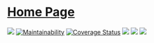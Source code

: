 # [Home Page](https://shanbay.github.io/cachext/)

[![](https://img.shields.io/travis/shanbay/cachext.svg?style=flat-square)](https://travis-ci.org/shanbay/cachext)
[![Maintainability](https://api.codeclimate.com/v1/badges/774db211d37720bb2599/maintainability)](https://codeclimate.com/github/shanbay/cachext/maintainability)
[![Coverage Status](https://coveralls.io/repos/github/shanbay/cachext/badge.svg?branch=master)](https://coveralls.io/github/shanbay/cachext?branch=master)
[![](https://img.shields.io/pypi/v/cachext.svg)](https://github.com/shanbay/cachext)
[![](https://img.shields.io/pypi/pyversions/cachext.svg)](https://github.com/shanbay/cachext)
[![](https://img.shields.io/:license-mit-blue.svg?style=flat-square)](https://shanbay.mit-license.org)
